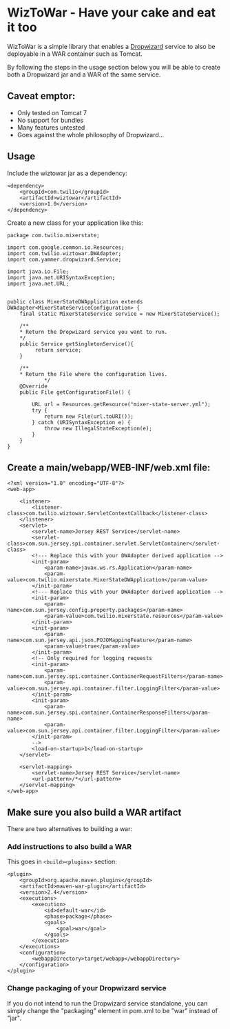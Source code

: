 WizToWar - Have your cake and eat it too
========================================

WizToWar is a simple library that enables a [Dropwizard](http://dropwizard.io) service to also be deployable in a WAR container such as Tomcat.

By following the steps in the usage section below you will be able to create both a Dropwizard jar and a WAR of the same
service.


Caveat emptor:
--------------

* Only tested on Tomcat 7
* No support for bundles
* Many features untested
* Goes against the whole philosophy of Dropwizard...

Usage
------

Include the wiztowar jar as a dependency:

	<dependency>
		<groupId>com.twilio</groupId>
		<artifactId>wiztowar</artifactId>	
		<version>1.0</version>
	</dependency>

Create a new class for your application like this:

	package com.twilio.mixerstate;

	import com.google.common.io.Resources;
	import com.twilio.wiztowar.DWAdapter;
	import com.yammer.dropwizard.Service;

	import java.io.File;
	import java.net.URISyntaxException;
	import java.net.URL;


	public class MixerStateDWApplication extends DWAdapter<MixerStateServiceConfiguration> {
		final static MixerStateService service = new MixerStateService();
		
		/**
		* Return the Dropwizard service you want to run.
		*/
		public Service getSingletonService(){
			 return service;
		}
    		
		/**
		* Return the File where the configuration lives.
                */
		@Override
		public File getConfigurationFile() {

			URL url = Resources.getResource("mixer-state-server.yml");
			try {
				return new File(url.toURI());
			} catch (URISyntaxException e) {
				throw new IllegalStateException(e);
			}	
		}
	}


Create a main/webapp/WEB-INF/web.xml file:
------------------------------------------

	<?xml version="1.0" encoding="UTF-8"?>
	<web-app>

		<listener>
			<listener-class>com.twilio.wiztowar.ServletContextCallback</listener-class>
		</listener>
		<servlet>
			<servlet-name>Jersey REST Service</servlet-name>
			<servlet-class>com.sun.jersey.spi.container.servlet.ServletContainer</servlet-class>
			<!--- Replace this with your DWAdapter derived application -->
			<init-param>
				<param-name>javax.ws.rs.Application</param-name>
				<param-value>com.twilio.mixerstate.MixerStateDWApplication</param-value>
			</init-param>
			<!--- Replace this with your DWAdapter derived application -->
			<init-param>
				<param-name>com.sun.jersey.config.property.packages</param-name>
				<param-value>com.twilio.mixerstate.resources</param-value>
			</init-param>
			<init-param>
				<param-name>com.sun.jersey.api.json.POJOMappingFeature</param-name>
				<param-value>true</param-value>
			</init-param>
			<!-- Only required for logging requests
			<init-param>
				<param-name>com.sun.jersey.spi.container.ContainerRequestFilters</param-name>
				<param-value>com.sun.jersey.api.container.filter.LoggingFilter</param-value>
			</init-param>
			<init-param>
				<param-name>com.sun.jersey.spi.container.ContainerResponseFilters</param-name>
				<param-value>com.sun.jersey.api.container.filter.LoggingFilter</param-value>
			</init-param>
			-->
			<load-on-startup>1</load-on-startup>
		</servlet>

		<servlet-mapping>
			<servlet-name>Jersey REST Service</servlet-name>
			<url-pattern>/*</url-pattern>
		</servlet-mapping>
	</web-app>

Make sure you also build a WAR artifact
---------------------------------------------

There are two alternatives to building a war:

### Add instructions to also build a WAR

This goes in `<build><plugins>` section:

	<plugin>
		<groupId>org.apache.maven.plugins</groupId>
		<artifactId>maven-war-plugin</artifactId>
		<version>2.4</version>
		<executions>
			<execution>
				<id>default-war</id>
				<phase>package</phase>
				<goals>
					<goal>war</goal>
				</goals>
			</execution>
		</executions>
		<configuration>
            <webappDirectory>target/webapp</webappDirectory>
		</configuration>
	</plugin>

### Change packaging of your Dropwizard service

If you do not intend to run the Dropwizard service standalone, you can simply change the "packaging" element in pom.xml to be "war" instead of "jar".


